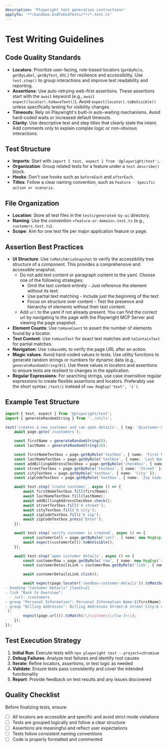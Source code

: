 ```yaml
---
description: 'Playwright test generation instructions'
applyTo: '**/Sandbox.EndToEndTests/**/*.test.ts'
---
```


<!-- Credits to: https://github.com/debs-obrien/debbie.codes/blob/main/.github/instructions/playwright.instructions.md -->

# Test Writing Guidelines

## Code Quality Standards

- **Locators**: Prioritize user-facing, role-based locators (`getByRole`, `getByLabel`, `getByText`, etc.) for resilience and accessibility. Use `test.step()` to group interactions and improve test readability and reporting.
- **Assertions**: Use auto-retrying web-first assertions. These assertions start with the `await` keyword (e.g., `await expect(locator).toHaveText()`). Avoid `expect(locator).toBeVisible()` unless specifically testing for visibility changes.
- **Timeouts**: Rely on Playwright's built-in auto-waiting mechanisms. Avoid hard-coded waits or increased default timeouts.
- **Clarity**: Use descriptive test and step titles that clearly state the intent. Add comments only to explain complex logic or non-obvious interactions.

## Test Structure

- **Imports**: Start with `import { test, expect } from '@playwright/test';`.
- **Organization**: Group related tests for a feature under a `test.describe()` block.
- **Hooks**: Don't use hooks such as `beforeEach` and `afterEach`.
- **Titles**: Follow a clear naming convention, such as `Feature - Specific action or scenario`.

## File Organization

- **Location**: Store all test files in the `tests/generated-by-ai` directory.
- **Naming**: Use the convention `<feature-or-domain>.test.ts` (e.g., `customers.test.ts`).
- **Scope**: Aim for one test file per major application feature or page.

## Assertion Best Practices

- **UI Structure**: Use `toMatchAriaSnapshot` to verify the accessibility tree structure of a component. This provides a comprehensive and accessible snapshot.
  - Do not add text content or paragraph content to the yaml. Choose one of the following strategies:
    - Omit the text content entirely - Just reference the element without its text:
    - Use partial text matching - Include just the beginning of the text:
    - Focus on structure over content - Test the presence and hierarchy of elements without their text content.
  - Add `url` to the yaml if not already present. You can find the correct url by navigating to the page with the Playwright MCP Server and viewing the page snapshot.
- **Element Counts**: Use `toHaveCount` to assert the number of elements found by a locator.
- **Text Content**: Use `toHaveText` for exact text matches and `toContainText` for partial matches.
- **Navigation**: Use `toHaveURL` to verify the page URL after an action.
- **Magic values**: Avoid hard-coded values in tests. Use utility functions to generate random strings or numbers for dynamic data (e.g., `generateRandomString(8)`). Use these values in locators and assertions to ensure tests are resilient to changes in the application.
- **Regular Expressions**: For searching strings, use case insensitive regular expressions to create flexible assertions and locators. Preferably use the short syntax: `/text/i` instead of `new RegExp('text', 'i')`.

## Example Test Structure

```typescript
import { test, expect } from '@playwright/test';
import { generateRandomString } from '../utils';

test('creates a new customer and can open details', { tag: '@customer-management' }, async ({ page }) => {
	await page.goto('/customers');

	const firstName = generateRandomString(8);
	const lastName = generateRandomString(10);

	const firstNameTextbox = page.getByRole('textbox', { name: 'First Name' });
	const lastNameTextbox = page.getByRole('textbox', { name: 'Last Name' });
	const addBillingAddressCheckbox = page.getByRole('checkbox', { name: 'Add Billing Address' });
	const streetTextbox = page.getByRole('textbox', { name: 'Street' });
	const cityTextbox = page.getByRole('textbox', { name: 'City' });
	const zipCodeTextbox = page.getByRole('textbox', { name: 'Zip Code' });

	await test.step(`create customer`, async () => {
		await firstNameTextbox.fill(firstName);
		await lastNameTextbox.fill(lastName);
		await addBillingAddressCheckbox.check();
		await streetTextbox.fill('b street');
		await cityTextbox.fill('b city');
		await zipCodeTextbox.fill('b zip');
		await zipCodeTextbox.press('Enter');
	});

	await test.step(`verify customer is created`, async () => {
		const customerCell = page.getByRole('cell', { name: new RegExp(`${firstName} ${lastName}`, 'i') });
		await expect(customerCell).toBeVisible();
	});

	await test.step(`open customer details`, async () => {
		const customerRow = page.getByRole('row', { name: new RegExp(`${firstName} ${lastName}`, 'i') });
		const customerDetailsLink = customerRow.getByRole('link', { name: /details/i });

		await customerDetailsLink.click();

		await expect(page.locator('sandbox-customer-details')).toMatchAriaSnapshot(`
- heading "Customer Details" [level=2]
- link "Back to Overview":
  - /url: /customers
- group "Personal Information": Personal Information Name:${firstName} ${lastName}
- group "Billing Addresses": Billing Addresses Street:b street City:b city Zip Code:b zip
`);
		expect(page.url()).toMatch(/\/customers\/[\w-]+/i);
	});
});
```

## Test Execution Strategy

1. **Initial Run**: Execute tests with `npx playwright test --project=chromium`
2. **Debug Failures**: Analyze test failures and identify root causes
3. **Iterate**: Refine locators, assertions, or test logic as needed
4. **Validate**: Ensure tests pass consistently and cover the intended functionality
5. **Report**: Provide feedback on test results and any issues discovered

## Quality Checklist

Before finalizing tests, ensure:

- [ ] All locators are accessible and specific and avoid strict mode violations
- [ ] Tests are grouped logically and follow a clear structure
- [ ] Assertions are meaningful and reflect user expectations
- [ ] Tests follow consistent naming conventions
- [ ] Code is properly formatted and commented
